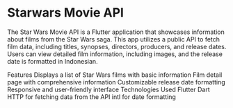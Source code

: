 # Starwars Movie API

The Star Wars Movie API is a Flutter application that showcases information about films from the Star Wars saga. This app utilizes a public API to fetch film data, including titles, synopses, directors, producers, and release dates. Users can view detailed film information, including images, and the release date is formatted in Indonesian.

Features
Displays a list of Star Wars films with basic information
Film detail page with comprehensive information
Customizable release date formatting
Responsive and user-friendly interface
Technologies Used
Flutter
Dart
HTTP for fetching data from the API
intl for date formatting
